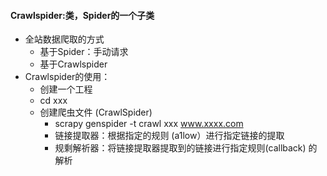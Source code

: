 #### Crawlspider:类，Spider的一个子类
* 全站数据爬取的方式
  * 基于Spider：手动请求
  * 基于Crawlspider
* Crawlspider的使用：
  * 创建一个工程
  * cd xxx
  * 创建爬虫文件 (CrawlSpider)
    * scrapy genspider -t crawl xxx www.xxxx.com
    * 链接提取器：根据指定的规则 (a1low）进行指定链接的提取
    * 规剩解祈器：将链接提取器提取到的链接进行指定规则(callback) 的解析
